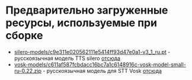 # Предварительно загруженные ресурсы, используемые при сборке



- [silero-models/c9e311e020562111e5414ff93d47e0a1-v3_1_ru.pt](./silero-models/c9e311e020562111e5414ff93d47e0a1-v3_1_ru.pt) -
    русскоязычная модель TTS silero [отсюда](https://models.silero.ai/models/tts/ru/v3_1_ru.pt)
- [vosk-models/c611af587fcbdacc16bc7a1c6148916c-vosk-model-small-ru-0.22.zip](./vosk-models/c611af587fcbdacc16bc7a1c6148916c-vosk-model-small-ru-0.22.zip) -
    русскоязычная модель для STT Vosk [отсюда](https://alphacephei.com/vosk/models/vosk-model-small-ru-0.22.zip)
